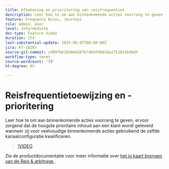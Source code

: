 ```yaml
---
title: Afbakening en prioritering van reisfrequenties
description: Leer hoe te om aan binnenkomende acties voorrang te geven, ervoor zorgend dat de hoogste prioritaire inhoud aan een klant wordt geleverd wanneer zij voor veelvoudige binnenkomende acties gebruikend de zelfde kanaalconfiguratie kwalificeren.
feature: Frequency Rules, Journeys
role: Admin, User
level: Intermediate
doc-type: Feature Video
duration: 274
last-substantial-update: 2025-06-07T00:00:00Z
jira: KT-18267
source-git-commit: cd99fb618d94e507b7d6dfd8810a275287eb96df
workflow-type: tm+mt
source-wordcount: '78'
ht-degree: 0%

---
```



# Reisfrequentietoewijzing en -prioritering

Leer hoe te om aan binnenkomende acties voorrang te geven, ervoor zorgend dat de hoogste prioritaire inhoud aan een klant wordt geleverd wanneer zij voor veelvoudige binnenkomende acties gebruikend de zelfde kanaalconfiguratie kwalificeren.

>[!VIDEO](https://video.tv.adobe.com/v/3435530/?learn=on&enablevpops)

Zie de productdocumentatie voor meer informatie over [ het in kaart brengen van de Reis &amp; arbitrage ](https://experienceleague.adobe.com/nl/docs/journey-optimizer/using/conflict-prioritization/capping-rules/journey-capping).
